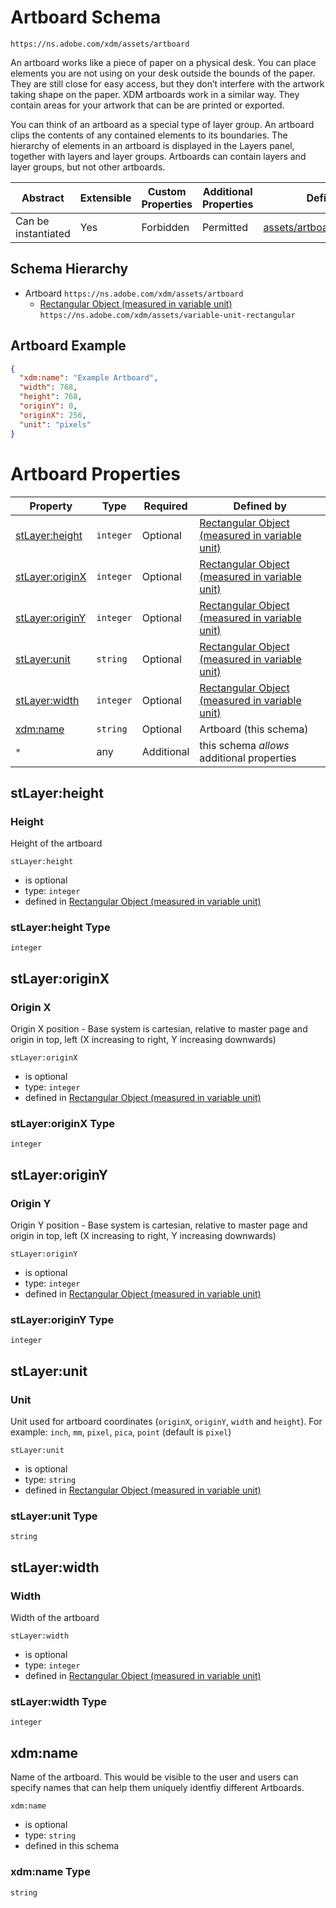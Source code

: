 
# Artboard Schema

```
https://ns.adobe.com/xdm/assets/artboard
```

An artboard works like a piece of paper on a physical desk. You can place elements you are not using on your desk outside the bounds of the paper. 
They are still close for easy access, but they don’t interfere with the artwork taking shape on the paper. 
XDM artboards work in a similar way. 
They contain areas for your artwork that can be are printed or exported.

You can think of an artboard as a special type of layer group. 
An artboard clips the contents of any contained elements to its boundaries. 
The hierarchy of elements in an artboard is displayed in the Layers panel, together with layers and layer groups. 
Artboards can contain layers and layer groups, but not other artboards.

| Abstract | Extensible | Custom Properties | Additional Properties | Defined In |
|----------|------------|-------------------|-----------------------|------------|
| Can be instantiated | Yes | Forbidden | Permitted | [assets/artboard.schema.json](assets/artboard.schema.json) |

## Schema Hierarchy

* Artboard `https://ns.adobe.com/xdm/assets/artboard`
  * [Rectangular Object (measured in variable unit)](variable-unit-rectangular.schema.md) `https://ns.adobe.com/xdm/assets/variable-unit-rectangular`

## Artboard Example
```json
{
  "xdm:name": "Example Artboard",
  "width": 768,
  "height": 768,
  "originY": 0,
  "originX": 256,
  "unit": "pixels"
}
```

# Artboard Properties

| Property | Type | Required | Defined by |
|----------|------|----------|------------|
| [stLayer:height](#stLayerheight) | `integer` | Optional | [Rectangular Object (measured in variable unit)](variable-unit-rectangular.schema.md#stLayerheight) |
| [stLayer:originX](#stLayeroriginX) | `integer` | Optional | [Rectangular Object (measured in variable unit)](variable-unit-rectangular.schema.md#stLayeroriginX) |
| [stLayer:originY](#stLayeroriginY) | `integer` | Optional | [Rectangular Object (measured in variable unit)](variable-unit-rectangular.schema.md#stLayeroriginY) |
| [stLayer:unit](#stLayerunit) | `string` | Optional | [Rectangular Object (measured in variable unit)](variable-unit-rectangular.schema.md#stLayerunit) |
| [stLayer:width](#stLayerwidth) | `integer` | Optional | [Rectangular Object (measured in variable unit)](variable-unit-rectangular.schema.md#stLayerwidth) |
| [xdm:name](#xdmname) | `string` | Optional | Artboard (this schema) |
| `*` | any | Additional | this schema *allows* additional properties |

## stLayer:height
### Height

Height of the artboard

`stLayer:height`
* is optional
* type: `integer`
* defined in [Rectangular Object (measured in variable unit)](variable-unit-rectangular.schema.md#stLayer:height)

### stLayer:height Type


`integer`






## stLayer:originX
### Origin X

Origin X position - Base system is cartesian, relative to master page and origin in top, left (X increasing to right, Y increasing downwards)

`stLayer:originX`
* is optional
* type: `integer`
* defined in [Rectangular Object (measured in variable unit)](variable-unit-rectangular.schema.md#stLayer:originX)

### stLayer:originX Type


`integer`






## stLayer:originY
### Origin Y

Origin Y position - Base system is cartesian, relative to master page and origin in top, left (X increasing to right, Y increasing downwards)

`stLayer:originY`
* is optional
* type: `integer`
* defined in [Rectangular Object (measured in variable unit)](variable-unit-rectangular.schema.md#stLayer:originY)

### stLayer:originY Type


`integer`






## stLayer:unit
### Unit

Unit used for artboard coordinates (`originX`, `originY`, `width` and `height`). For example: `inch`, `mm`, `pixel`, `pica`, `point` (default is `pixel`)

`stLayer:unit`
* is optional
* type: `string`
* defined in [Rectangular Object (measured in variable unit)](variable-unit-rectangular.schema.md#stLayer:unit)

### stLayer:unit Type


`string`






## stLayer:width
### Width

Width of the artboard

`stLayer:width`
* is optional
* type: `integer`
* defined in [Rectangular Object (measured in variable unit)](variable-unit-rectangular.schema.md#stLayer:width)

### stLayer:width Type


`integer`






## xdm:name

Name of the artboard. This would be visible to the user and users can specify names that can help them uniquely identfiy different Artboards.

`xdm:name`
* is optional
* type: `string`
* defined in this schema

### xdm:name Type


`string`





